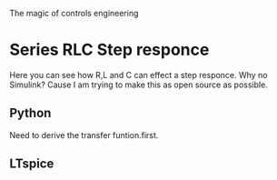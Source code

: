 The magic of controls engineering

# Series RLC Step responce
Here you can see how R,L and C can effect a step responce. Why no Simulink? Cause I am trying to make this as open source as possible. 

## Python
Need to derive the transfer funtion.first.

## LTspice

